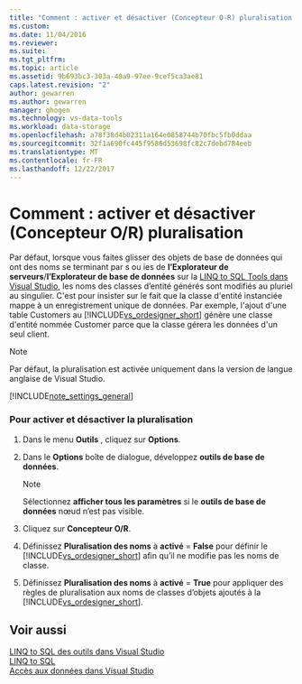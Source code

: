 ```yaml
---
title: "Comment : activer et désactiver (Concepteur O-R) pluralisation | Documents Microsoft"
ms.custom: 
ms.date: 11/04/2016
ms.reviewer: 
ms.suite: 
ms.tgt_pltfrm: 
ms.topic: article
ms.assetid: 9b693bc3-303a-40a9-97ee-9cef5ca3ae81
caps.latest.revision: "2"
author: gewarren
ms.author: gewarren
manager: ghogen
ms.technology: vs-data-tools
ms.workload: data-storage
ms.openlocfilehash: a78f38d4b02311a164e0858744b70fbc5fb0ddaa
ms.sourcegitcommit: 32f1a690fc445f9586d53698fc82c7debd784eeb
ms.translationtype: MT
ms.contentlocale: fr-FR
ms.lasthandoff: 12/22/2017
---
```

# <a name="how-to-turn-pluralization-on-and-off-or-designer"></a>Comment : activer et désactiver (Concepteur O/R) pluralisation
Par défaut, lorsque vous faites glisser des objets de base de données qui ont des noms se terminant par s ou ies de **l’Explorateur de serveurs**/**l’Explorateur de base de données** sur la [LINQ to SQL Tools dans Visual Studio](../data-tools/linq-to-sql-tools-in-visual-studio2.md), les noms des classes d’entité générés sont modifiés au pluriel au singulier. C'est pour insister sur le fait que la classe d'entité instanciée mappe à un enregistrement unique de données. Par exemple, l'ajout d'une table Customers au [!INCLUDE[vs_ordesigner_short](../data-tools/includes/vs_ordesigner_short_md.md)] génère une classe d'entité nommée Customer parce que la classe gérera les données d'un seul client.  
  
> [!NOTE]
>  Par défaut, la pluralisation est activée uniquement dans la version de langue anglaise de Visual Studio.  
  
[!INCLUDE[note_settings_general](../data-tools/includes/note_settings_general_md.md)]  
  
### <a name="to-turn-pluralization-on-and-off"></a>Pour activer et désactiver la pluralisation  
  
1.  Dans le menu **Outils** , cliquez sur **Options**.  
  
2.  Dans le **Options** boîte de dialogue, développez **outils de base de données**.  
  
    > [!NOTE]
    >  Sélectionnez **afficher tous les paramètres** si le **outils de base de données** nœud n’est pas visible.  
  
3.  Cliquez sur **Concepteur O/R**.  
  
4.  Définissez **Pluralisation des noms** à **activé** = **False** pour définir le [!INCLUDE[vs_ordesigner_short](../data-tools/includes/vs_ordesigner_short_md.md)] afin qu’il ne modifie pas les noms de classe.  
  
5.  Définissez **Pluralisation des noms** à **activé** = **True** pour appliquer des règles de pluralisation aux noms de classes d’objets ajoutés à la [!INCLUDE[vs_ordesigner_short](../data-tools/includes/vs_ordesigner_short_md.md)].  
  
## <a name="see-also"></a>Voir aussi  
[LINQ to SQL des outils dans Visual Studio](../data-tools/linq-to-sql-tools-in-visual-studio2.md)   
[LINQ to SQL](/dotnet/framework/data/adonet/sql/linq/index)   
[Accès aux données dans Visual Studio](../data-tools/accessing-data-in-visual-studio.md)